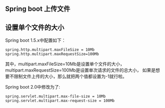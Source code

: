 ## Spring boot 上传文件

## 设置单个文件的大小
Spring boot 1.5.x中配置如下：
```
spring.http.multipart.maxFileSize = 10Mb  
spring.http.multipart.maxRequestSize=100Mb 
```
其中，multipart.maxFileSize=10Mb是设置单个文件的大小，multipart.maxRequestSize=100Mb是设置单次请求的文件的总大小，
如果是想要不限制文件上传的大小，那么就把两个值都设置为-1就行啦。

Spring boot 2.0中修改为了:
```
spring.servlet.multipart.max-file-size = 10Mb  
spring.servlet.multipart.max-request-size = 100Mb 
```
